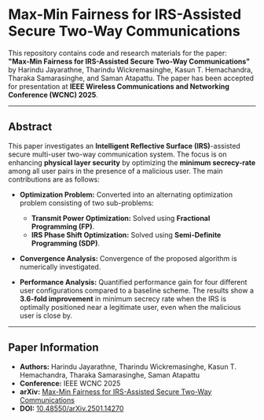 # Max-Min Fairness for IRS-Assisted Secure Two-Way Communications  

This repository contains code and research materials for the paper:  
**"Max-Min Fairness for IRS-Assisted Secure Two-Way Communications"** by Harindu Jayarathne, Tharindu Wickremasinghe, Kasun T. Hemachandra, Tharaka Samarasinghe, and Saman Atapattu. The paper has been accepted for presentation at **IEEE Wireless Communications and Networking Conference (WCNC) 2025**.

---

## **Abstract**  
This paper investigates an **Intelligent Reflective Surface (IRS)**-assisted secure multi-user two-way communication system. The focus is on enhancing **physical layer security** by optimizing the **minimum secrecy-rate** among all user pairs in the presence of a malicious user. The main contributions are as follows:

- **Optimization Problem:** Converted into an alternating optimization problem consisting of two sub-problems:
  - **Transmit Power Optimization:** Solved using **Fractional Programming (FP)**.
  - **IRS Phase Shift Optimization:** Solved using **Semi-Definite Programming (SDP)**.

- **Convergence Analysis:** Convergence of the proposed algorithm is numerically investigated.
- **Performance Analysis:** Quantified performance gain for four different user configurations compared to a baseline scheme. The results show a **3.6-fold improvement** in minimum secrecy rate when the IRS is optimally positioned near a legitimate user, even when the malicious user is close by.

---

## **Paper Information**
- **Authors:** Harindu Jayarathne, Tharindu Wickremasinghe, Kasun T. Hemachandra, Tharaka Samarasinghe, Saman Atapattu  
- **Conference:** IEEE WCNC 2025  
- **arXiv:** [Max-Min Fairness for IRS-Assisted Secure Two-Way Communications](https://arxiv.org/abs/2501.14270)  
- **DOI:** [10.48550/arXiv.2501.14270](https://doi.org/10.48550/arXiv.2501.14270)  

